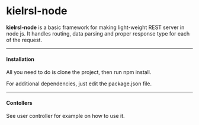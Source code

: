 kielrsl-node
============

**kielrsl-node** is a basic framework for making light-weight REST server in node js. It handles routing, data parsing and proper response type for each of the request.

------

#### Installation

All you need to do is clone the project, then run npm install.

For additional dependencies, just edit the package.json file.

------

#### Contollers

See user controller for example on how to use it.

